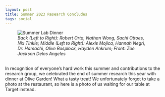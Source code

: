 ```yaml
---
layout: post
title: Summer 2023 Research Concludes
tags: social
---
```


<figure>
  <img src="https://lesliehamachi.github.io/post_content/2023_07_31-summer-lab-dinner.jpg" alt="Summer Lab Dinner" title="Summer Lab Dinner">
  <figcaption><em>Back (Left to Right): Robert Orta, Nathan Wong, Sachi Ottoes, Nix Tinkle; Middle (Left to Right): Alexis Mojica, Hannah Negri, Dr. Hamachi, Olive Rosplock, Hayden Ankrum; Front: Zoe Jackson Delos Angeles</em></figcaption>
</figure>  
<br>
In recognition of everyone’s hard work this summer and contributions to the research group, we celebrated the end of summer research this year with dinner at Olive Garden! What a tasty treat! We unfortunately forgot to take a photo at the restaurant, so here is a photo of us waiting for our table at Target instead.

